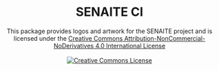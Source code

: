 <div align="center">
  <h1>SENAITE CI</h1>
  <p>
    This package provides logos and artwork for the SENAITE project and is licensed under the
    <a rel="license"
      href="http://creativecommons.org/licenses/by-nc-nd/4.0/">
      Creative Commons Attribution-NonCommercial-NoDerivatives 4.0 International License
    </a>
    <br/>
    <br/>
    <a rel="license" href="http://creativecommons.org/licenses/by-nc-nd/4.0/">
      <img alt="Creative Commons License"
          style="border-width:0"
          src="https://i.creativecommons.org/l/by-nc-nd/4.0/88x31.png" />
    </a>
  </p>
</div>
